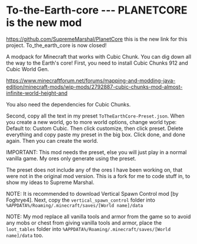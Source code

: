 # To-the-Earth-core --- PLANETCORE is the new mod

https://github.com/SupremeMarshal/PlanetCore
this is the new link for this project.
To_the_earth_core is now closed!

A modpack for Minecraft that works with Cubic Chunk. You can dig down all the way to the Earth's core!
First, you need to install Cubic Chunks 912 and Cubic World Gen. 

https://www.minecraftforum.net/forums/mapping-and-modding-java-edition/minecraft-mods/wip-mods/2792887-cubic-chunks-mod-almost-infinite-world-height-and

You also need the dependencies for Cubic Chunks.

Second, copy all the text in my preset `ToTheEarthCore-Preset.json`. When you create a new world, go to more world options, change world type: Default to: Custom Cubic.
Then click customize, then click preset. Delete everything and copy paste my preset in the big box. Click done, and done again. Then you can create the world.

IMPORTANT: This mod needs the preset, else you will just play in a normal vanilla game. My ores only generate using the preset.

The preset does not include any of the ores I have been working on, that were not in the original mod version.
This is a fork for me to code stuff in, to show my ideas to Supreme Marshal.

NOTE: It is recommended to download Vertical Spawn Control mod [by Foghrye4]. Next, copy the `vertical_spawn_control` folder into
`%APPDATA%/Roaming/.minecraft/saves/[World name]/data`

NOTE: My mod replace all vanilla tools and armor from the game so to avoid any mobs or chest from giving vanilla tools and armor, place the `loot_tables` folder into `%APPDATA%/Roaming/.minecraft/saves/[World name]/data` too.
